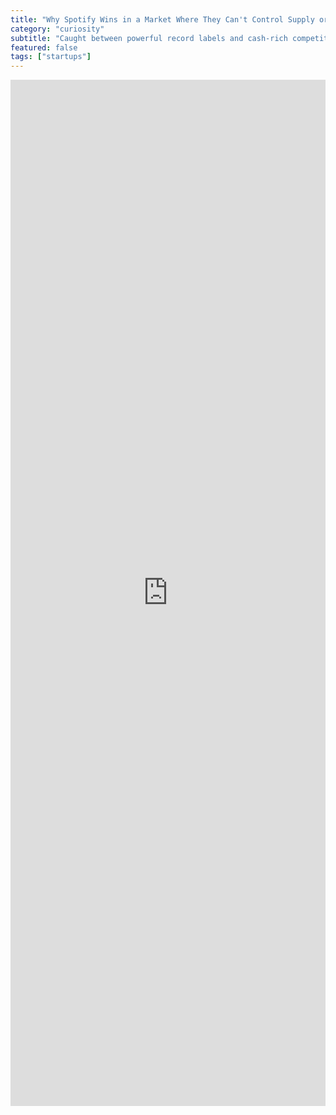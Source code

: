 ```yaml
---
title: "Why Spotify Wins in a Market Where They Can't Control Supply or Demand"
category: "curiosity"
subtitle: "Caught between powerful record labels and cash-rich competitors, Spotify's survival depends on being smarter, not richer. Here's their data-driven strategy."
featured: false
tags: ["startups"]
---
```


<iframe src="https://www.linkedin.com/embed/feed/update/urn:li:share:7023933797133873152" height="1642" width="504" frameborder="0" allowfullscreen="" title="Embedded post"></iframe>
